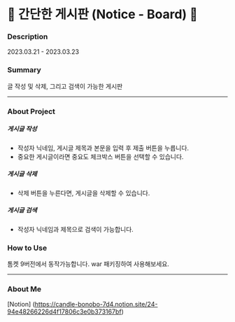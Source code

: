 
# 📝 간단한 게시판 (Notice - Board) 📝



### Description
2023.03.21 - 2023.03.23


### Summary

글 작성 및 삭제, 그리고 검색이 가능한 게시판

---

### About Project

##### 게시글 작성
- 작성자 닉네임, 게시글 제목과 본문을 입력 후 제출 버튼을 누릅니다. 
- 중요한 게시글이라면 중요도 체크박스 버튼을 선택할 수 있습니다. 

##### 게시글 삭제
- 삭제 버튼을 누른다면, 게시글을 삭제할 수 있습니다. 

##### 게시글 검색
- 작성자 닉네임과 제목으로 검색이 가능합니다. 


### How to Use

톰켓 9버전에서 동작가능합니다. war 패키징하여 사용해보세요.

---

### About Me

[Notion] (https://candle-bonobo-7d4.notion.site/24-94e48266226d4f17806c3e0b373167bf)
